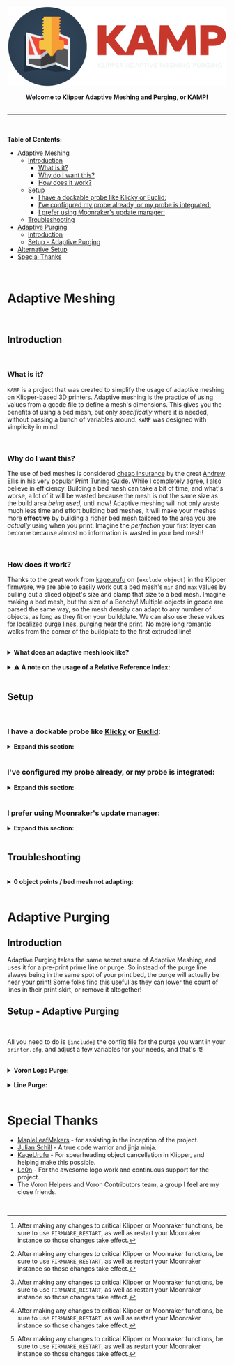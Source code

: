 <!-- KAMP Logo/Banner -->

<p align=center>
    <img src="./Photos/KAMP-Assets/Logo/KAMP-for-dark-BG.png" width=500px>
</p>

<p align=center>
    <b>
        Welcome to Klipper Adaptive Meshing and Purging, or KAMP!
    </b>
<br>
</br>
</p>

---

<!-- Table of Contents -->

<br>
</br>
<b>
    Table of Contents:
</b>

- [Adaptive Meshing](#adaptive-meshing)
  - [Introduction](#introduction)
    - [What is it?](#what-is-it)
    - [Why do I want this?](#why-do-i-want-this)
    - [How does it work?](#how-does-it-work)
  - [Setup](#setup)
    - [I have a dockable probe like Klicky or Euclid:](#i-have-a-dockable-probe-like-klicky-or-euclid)
    - [I've configured my probe already, or my probe is integrated:](#ive-configured-my-probe-already-or-my-probe-is-integrated)
    - [I prefer using Moonraker's update manager:](#i-prefer-using-moonrakers-update-manager)
  - [Troubleshooting](#troubleshooting)
- [Adaptive Purging](#adaptive-purging)
  - [Introduction](#introduction-1)
  - [Setup - Adaptive Purging](#setup---adaptive-purging)
- [Alternative Setup](#alternative-setup)
- [Special Thanks](#special-thanks)

<br>

<!-- Adaptive Meshing Section -->

# Adaptive Meshing

<br>

## Introduction

<br>

### What is it?

``KAMP`` is a project that was created to simplify the usage of adaptive meshing on Klipper-based 3D printers. Adaptive meshing is the practice of using values from a gcode file to define a mesh's dimensions. This gives you the benefits of using a bed mesh, but only *specifically* where it is needed, without passing a bunch of variables around. ``KAMP`` was designed with simplicity in mind!

<br>

### Why do I want this?

The use of bed meshes is considered [cheap insurance](https://github.com/AndrewEllis93/Print-Tuning-Guide/blob/main/articles/troubleshooting/first_layer_squish_consistency.md#first-layer-consistency) by the great [Andrew Ellis](https://github.com/AndrewEllis93) in his very popular [Print Tuning Guide](https://github.com/AndrewEllis93/Print-Tuning-Guide). While I completely agree, I also believe in efficiency. Building a bed mesh can take a bit of time, and what's worse, a lot of it will be wasted because the mesh is not the same size as the build area *being used*, until now! Adaptive meshing will not only waste much less time and effort building bed meshes, it will make your meshes more **effective** by building a richer bed mesh tailored to the area you are *actually* using when you print. Imagine the *perfection* your first layer can become because almost no information is wasted in your bed mesh!

<br>

### How does it work?

Thanks to the great work from [kageurufu](https://github.com/kageurufu) on `[exclude_object]` in the Klipper firmware, we are able to easily work out a bed mesh's `min` and `max` values by pulling out a sliced object's size and clamp that size to a bed mesh. Imagine making a bed mesh, but the size of a Benchy! Multiple objects in gcode are parsed the same way, so the mesh density can adapt to any number of objects, as long as they fit on your buildplate. We can also use these values for localized [purge lines](./Configuration/Adaptive_Purge.cfg), purging near the print. No more long romantic walks from the corner of the buildplate to the first extruded line!

<br>

<details>
    <summary>
        <b>
        What does an adaptive mesh look like?   
        </b>
    </summary>
<p>
</p>

Well, for clarity, let's look at a normal 7x7 mesh:
    
<img src="./Photos/KAMP-Assets/Meshing-Assets/7x7-richness.png" width="25%">

This is a normal 7x7 mesh. If I were printing just a couple small objects, or one large object, or a plate full of parts, this is what a machine will **normally** make.

Now, here's what an adaptive mesh looks like:
    
<img src="./Photos/KAMP-Assets/Meshing-Assets/3x3-richness.png" width="25%">

This is an adaptive mesh for a small object near the origin of the bed. Despite the fact that the object is only 20mm^2^, a 3x3 mesh was still created, making this mesh **extremely** dense, which will result in an even better first layer.

<img src="./Photos/KAMP-Assets/Meshing-Assets/7x4-richness.png" width="25%">

This is an adaptive mesh for a skinny and long object at the back of the bed, 200mm x 10mm in size. While the object is rather small, ``KAMP`` made a mesh that is 7x4, almost *exactly* the size of the object, and **packed** with information.

</details>

<br>

<details>
    <summary>
        <b>
        ⚠️ A note on the usage of a Relative Reference Index:   
        </b>
    </summary>
<p>
</p>

Relative Reference Index is a method used in the Klipper firmware to calculate mesh points for printers that have a probe, as well as a physical Z endstop, like the ones commonly found on Voron printers. Normally, when using Relative Reference Index, the mesh point closest to the Z endstop or the center of the bed is defined, and that point becomes `Z0.0` in the mesh, and all other points are scaled in Z from that point. This is normally fine when the mesh can't move around, as that point will remain consistent. We've gotten ``KAMP`` to change that value depending on the size of the mesh that is adaptively generated, but current Klipper limitations do not allow us to use that value and home the Z axis to it, setting that point in the mesh to `Z0.0`. What this means for Relative Reference Index users, typically, is your mesh may *appear* strange, but should work as intended. If you've got a creative solution that works, feel free to submit a Pull Request and contribute to the project!
- If you absolutely must have a perfect implementation of [Relative Reference Index](https://www.klipper3d.org/Bed_Mesh.html?h=relative#the-relative-reference-index), a workaround can be used by combining `KAMP` with [Automatic Z Calibration](https://github.com/protoloft/klipper_z_calibration). Alternatively, you can [home the Z axis with your probe](https://docs.vorondesign.com/community/howto/Takuya/Klicky_Probe_AutoZ_Alternative.html) and remove Relative Reference Index from your config altogether. 

</details>

<br> 

## Setup

<br>

### I have a dockable probe like [Klicky](https://github.com/jlas1/Klicky-Probe) or [Euclid](https://github.com/nionio6915/Euclid_Probe):

<details>
    <summary>
        <b>
        Expand this section:
        </b>
    </summary>
<p>
</p>

- If you are using a `BED_MESH_CALIBRATE` macro override *for probe attachment routines*, you must `#comment` it out or ~~remove it.~~ Don't worry, we thought ahead and made it easy to define macros that attach and remove a probe, like for [Klicky](https://github.com/jlas1/Klicky-Probe), [Euclid](https://github.com/nionio6915/Euclid_Probe), and other dockable probes.

    >
    >klicky-probe.cfg
    >>
    >>Simply add a `#` before the [include ./klicky-bed-mesh-calibrate.cfg] to disable it.
    >>
    >>```jinja
    >>
    >>...
    >>#[include ./klicky-bed-mesh-calibrate.cfg]
    >>...
    >>```

- And update the variables in Adaptive_Mesh.cfg:

    >>```jinja
    >>variable_probe_dock_enable: True       # Normally False, enable with True if you have a dockable probe.
    >>variable_attach_macro: 'Attach_Probe'  # The macro you use to attach the dockable probe.
    >>variable_detach_macro: 'Dock_Probe'    # The macro you use to dock the dockable probe.
    >>...
    >>```

- Once you have these done, move to the [next section](#ive-configured-my-probe-already-or-my-probe-is-integrated).

</details>
<br>


### I've configured my probe already, or my probe is integrated:

<details>
    <summary>
        <b>
        Expand this section:
        </b>
    </summary>
<p>
</p>

- You must have a version of the Klipper firmware that supports [Object Exclusion](https://www.klipper3d.org/Exclude_Object.html?h=exclude#exclude-objects), and have `[exclude_object]` defined in your `printer.cfg` file. [^1]
  
    >Printer.cfg
    >>```jinja
    >>[exclude_object]
    >>...
    >>```

- Once you have `exclude_object` defined in your `printer.cfg` file, make sure you have `enable_object_processing: True` under `[file_manager]` in your `moonraker.conf` file. This will allow Klipper to process incoming gcode files for objects. [^1]
  
    >Moonraker.conf
    >>```jinja
    >>[file_manager]
    >>enable_object_processing: True
    >>...
    >>```


- You must have object labeling enabled in your slicer. (Usually in slicer output options.)

<p align=center>
    <img src="./Photos/KAMP-Assets/Meshing-Assets/slicer-setting.png">
</p>

</details>
<br>

<!-- Moonraker Setup  -->

### I prefer using Moonraker's update manager:


<details>
    <summary>
        <b>
        Expand this section:
        </b>
    </summary>
<p>
</p>

# Moonraker Update Manager Setup

The purpose of this setup is to enable updating KAMP by using Moonraker's plugin manager.
This comes at cost of higher complexity of setup, **and** the need to edit an already existing `PRINT_START` Macro.

To begin, `ssh` into your device running klipper and use the following commands:

```bash
cd
git clone https://github.com/kyleisah/Klipper-Adaptive-Meshing-Purging.git
ln -s ~/Klipper-Adaptive-Meshing-Purging/Configuration printer_data/config/kamp.d
```

Then, add the following snippet into your `printer.cfg` file: [^1]
```jinja
[include kamp.d/*cfg]
```

Lastly, add the following snippet to your `moonraker.conf` file: [^1]

```jinja
[update_manager Klipper-Adaptive-Meshing-Purging]
type: git_repo
channel: dev
path: ~/Klipper-Adaptive-Meshing-Purging
origin: https://github.com/kyleisah/Klipper-Adaptive-Meshing-Purging.git
managed_services: klipper
primary_branch: main
```

This should be all that needs to be done for enabling updates via Moonraker's Update Manager! Be sure to restart your firmware and moonraker instance, or reboot your Pi for all changes to take effect. [^1]

> For setting up adaptive meshing in your `PRINT_START`, you need to call the macro:
>> ```jinja
>> SETUP_KAMP_MESHING [parameters]
>> ```
> For adaptive purging (Voron-logo):
    > ```jinja
    > SETUP_VORON_PURGE [parameters]
    > ```
or for an adaptive purging in a form of a simple line:
```jinja
SETUP_LINE_PURGE [parameters]
```

Be sure the calls for `BED_MESH_CALIBRATE` and/or `VORON_PURGE`/`LINE_PURGE` are also included in your `PRINT_START` and are called **AFTER** calling these setup macros.

As for the parameters, you can inspect the individual config files and the macros. You can also add the parameter `DISPLAY_PARAMETERS=1` to either of the SETUP calls and it will print current values (useful for debugging) during call of the actual macros..
After modifying the `PRINT_START` macro, do not forget to restart klipper again.

Example `PRINT_START`
```
[gcode_macro PRINT_START]
#   Use PRINT_START for the slicer starting script - PLEASE CUSTOMISE THE SCRIPT
gcode:
    {% set BED = params.BED|default(100)|int %}
    {% set EXTRUDER = params.EXTRUDER|default(245)|int %}
    SETUP_KAMP_MESHING DISPLAY_PARAMETERS=1 LED_ENABLE=1 FUZZ_ENABLE=1
    SETUP_VORON_PURGE DISPLAY_PARAMETERS=1 ADAPTIVE_ENABLE=1
    BED_MESH_CLEAR
    STATUS_HEATING
    M104 S150
    M190 S{BED}
    M109 S150
    G28
    Z_TILT_ADJUST
    G28 Z
    SET_GCODE_OFFSET Z_ADJUST={params.Z_ADJUST|default(0.0)|float} MOVE=1
    BED_MESH_CALIBRATE
    M109 S{EXTRUDER}
    STATUS_PRINTING
    VORON_PURGE
```

</details>
<br>

## Troubleshooting

<br>

<details>
    <summary>
        <b>
        0 object points / bed mesh not adapting:
        </b>
    </summary>
<p>
</p>

- This error is caused by klipper not seeing any object definitions, or `EXCLUDE_OBJECT_DEFINE` is happening *after* `PRINT_START` or `BED_MESH_CALIBRATE` is being called. This is something you slicer may be doing. Currently, `exclude_object` injects the object definition code after the first line of gcode it sees. This is being worked on and will be fixed as soon as the PR is merged into Moonraker.

Solution:

- In the mean time, you can add a gcode command in your slicer's start gcode section before `PRINT_START` is called and that will fix the issue. `M117` is a good one to use, it'll just clear the display's current message. 

<p align=center>
    <img src="./Photos/KAMP-Assets/Meshing-Assets/0-points-fix.png" width="50%">
</p>
    <p align=center>
        Here, M117 has been added to the Slicer's Start gcode. 
    </p>

</details> 

<br>

<!-- Adaptive Purging Section -->

# Adaptive Purging

## Introduction
Adaptive Purging takes the same secret sauce of Adaptive Meshing, and uses it for a pre-print prime line or purge. So instead of the purge line always being in the same spot of your print bed, the purge will actually be near your print! Some folks find this useful as they can lower the count of lines in their print skirt, or remove it altogether!
<br>

## Setup - Adaptive Purging
<br>

All you need to do is `[include]` the config file for the purge you want in your `printer.cfg`, and adjust a few variables for your needs, and that's it!

<br>

<details>
    <summary>
        <b>
        Voron Logo Purge:
        </b>
    </summary>
<p>

- The values you can adjust are fairly straightforward. If the voron logo's first line is half-extruded, you will need to adjust the `variable_tip_distance` value. Here is a visual aid of what `variable_tip_distance` is related to:

</p>

<p align=center>
    <img src="./Photos/KAMP-Assets/Purging-Assets/tip-distance.png" width="50%">
</p>
    <p align=center>
        Tip distance is the distance from the tip of the filament to the opening of the nozzle. This value will need some adjusting to get the logo to come out clean and perfect. 
    </p>
<br>

- Any other variables in `Voron_Purge.cfg` will relate to flow rate, position, size, or amount of filament purged. These settings are easily tweaked to get it just right. Ideally, the purged lines should be touching so the purge can be removed easily when the print is finished. Here's an example of a proper Voron Purge:
  
</p>

<p align=center>
    <img src="./Photos/KAMP-Assets/Purging-Assets/voron-purge-example.png" width="50%">
</p>
    <p align=center>
        As you can see, the purge lines are touching eachother for easy removal, a small amount was purged to prime the nozzle, and the logo came out nicely.
    </p>

</details> 
<br>

<details>
    <summary>
        <b>
        Line Purge:
        </b>
    </summary>
<p>

- Just like the voron logo purge, the variables to adjust to get this right are pretty straight forward. The default values should work for most folks, but adjusting `flow_rate`, `line_length`, and `purge_amount` will help you get it just right.

</p>
</details> 
<br>

<!-- Special Thanks -->

# Special Thanks
- [MapleLeafMakers](https://github.com/MapleLeafMakers) - for assisting in the inception of the project.
- [Julian Schill](https://github.com/julianschill) - A true code warrior and jinja ninja.
- [KageUrufu](https://github.com/kageurufu) - For spearheading object cancellation in Klipper, and helping make this possible.
- [Le0n](https://github.com/leanghoun) - For the awesome logo work and continuous support for the project.
- The Voron Helpers and Voron Contributors team, a group I feel are my close friends.
<br>

[^1]: After making any changes to critical Klipper or Moonraker functions, be sure to use `FIRMWARE_RESTART`, as well as restart your Moonraker instance so those changes take effect.

[^2]: Mesh point fuzzing allows the user to fuzz mesh points to spread out possible polishing marks and wear from nozzle-based probes, like load cells or Voron Tap.
